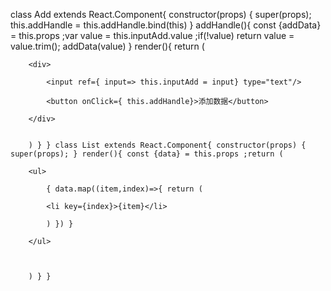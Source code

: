  class Add extends React.Component{ constructor(props) { super(props); this.addHandle = this.addHandle.bind(this) } addHandle(){ const {addData} = this.props ;var value = this.inputAdd.value ;if(!value) return value = value.trim(); addData(value)
        } render(){ return (

        <div>

            <input ref={ input=> this.inputAdd = input} type="text"/>

            <button onClick={ this.addHandle}>添加数据</button>

        </div>


        ) } } class List extends React.Component{ constructor(props) { super(props); } render(){ const {data} = this.props ;return (

        <ul>

            { data.map((item,index)=>{ return (

            <li key={index}>{item}</li>

            ) }) }

        </ul>



        ) } }